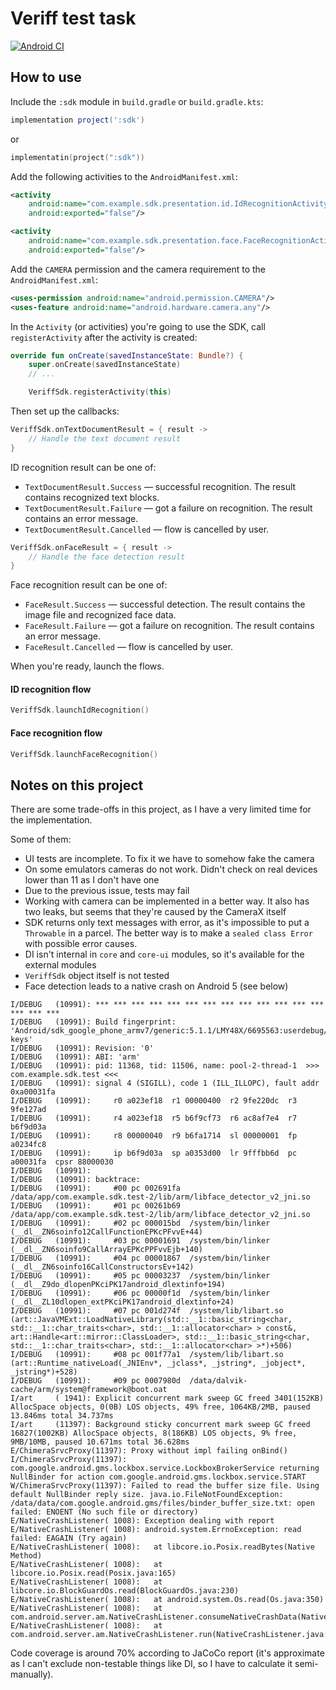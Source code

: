 # Veriff test task

[![Android CI](https://github.com/RankoR/VeriffTest/actions/workflows/main.yml/badge.svg)](https://github.com/RankoR/VeriffTest/actions/workflows/main.yml)

## How to use

Include the `:sdk` module in `build.gradle` or `build.gradle.kts`:

```groovy
implementation project(':sdk')
```

or

```kotlin
implementatin(project(":sdk"))
```

Add the following activities to the `AndroidManifest.xml`:

```xml
<activity
    android:name="com.example.sdk.presentation.id.IdRecognitionActivity"
    android:exported="false"/>

<activity
    android:name="com.example.sdk.presentation.face.FaceRecognitionActivity"
    android:exported="false"/>
```

Add the `CAMERA` permission and the camera requirement to the `AndroidManifest.xml`:

```xml
<uses-permission android:name="android.permission.CAMERA"/>
<uses-feature android:name="android.hardware.camera.any"/>
```

In the `Activity` (or activities) you're going to use the SDK, call `registerActivity` after the activity is created:

```kotlin
override fun onCreate(savedInstanceState: Bundle?) {
    super.onCreate(savedInstanceState)
    // ...

    VeriffSdk.registerActivity(this)
```

Then set up the callbacks:

```kotlin
VeriffSdk.onTextDocumentResult = { result ->
    // Handle the text document result
}
```

ID recognition result can be one of:

* `TextDocumentResult.Success` — successful recognition. The result contains recognized text blocks.
* `TextDocumentResult.Failure` — got a failure on recognition. The result contains an error message.
* `TextDocumentResult.Cancelled` — flow is cancelled by user.


```kotlin
VeriffSdk.onFaceResult = { result ->
    // Handle the face detection result
}
```

Face recognition result can be one of:

* `FaceResult.Success` — successful detection. The result contains the image file and recognized face data.
* `FaceResult.Failure` — got a failure on recognition. The result contains an error message.
* `FaceResult.Cancelled` — flow is cancelled by user.

When you're ready, launch the flows.

#### ID recognition flow

```kotlin
VeriffSdk.launchIdRecognition()
```

#### Face recognition flow

```kotlin
VeriffSdk.launchFaceRecognition()
```

## Notes on this project

There are some trade-offs in this project, as I have a very limited time for the implementation.

Some of them:

* UI tests are incomplete. To fix it we have to somehow fake the camera
* On some emulators cameras do not work. Didn't check on real devices lower than 11 as I don't have one
* Due to the previous issue, tests may fail
* Working with camera can be implemented in a better way. It also has two leaks, but seems that they're caused by the CameraX itself
* SDK returns only text messages with error, as it's impossible to put a `Throwable` in a parcel. The better way is to make a `sealed class Error` with possible error causes.
* DI isn't internal in `core` and `core-ui` modules, so it's available for the external modules
* `VeriffSdk` object itself is not tested
* Face detection leads to a native crash on Android 5 (see below)

```
I/DEBUG   (10991): *** *** *** *** *** *** *** *** *** *** *** *** *** *** *** ***
I/DEBUG   (10991): Build fingerprint: 'Android/sdk_google_phone_armv7/generic:5.1.1/LMY48X/6695563:userdebug/test-keys'
I/DEBUG   (10991): Revision: '0'
I/DEBUG   (10991): ABI: 'arm'
I/DEBUG   (10991): pid: 11368, tid: 11506, name: pool-2-thread-1  >>> com.example.sdk.test <<<
I/DEBUG   (10991): signal 4 (SIGILL), code 1 (ILL_ILLOPC), fault addr 0xa00031fa
I/DEBUG   (10991):     r0 a023ef18  r1 00000400  r2 9fe220dc  r3 9fe127ad
I/DEBUG   (10991):     r4 a023ef18  r5 b6f9cf73  r6 ac8af7e4  r7 b6f9d03a
I/DEBUG   (10991):     r8 00000040  r9 b6fa1714  sl 00000001  fp a0234fc8
I/DEBUG   (10991):     ip b6f9d03a  sp a0353d00  lr 9fffbb6d  pc a00031fa  cpsr 88000030
I/DEBUG   (10991):
I/DEBUG   (10991): backtrace:
I/DEBUG   (10991):     #00 pc 002691fa  /data/app/com.example.sdk.test-2/lib/arm/libface_detector_v2_jni.so
I/DEBUG   (10991):     #01 pc 00261b69  /data/app/com.example.sdk.test-2/lib/arm/libface_detector_v2_jni.so
I/DEBUG   (10991):     #02 pc 000015bd  /system/bin/linker (__dl__ZN6soinfo12CallFunctionEPKcPFvvE+44)
I/DEBUG   (10991):     #03 pc 00001691  /system/bin/linker (__dl__ZN6soinfo9CallArrayEPKcPPFvvEjb+140)
I/DEBUG   (10991):     #04 pc 00001867  /system/bin/linker (__dl__ZN6soinfo16CallConstructorsEv+142)
I/DEBUG   (10991):     #05 pc 00003237  /system/bin/linker (__dl__Z9do_dlopenPKciPK17android_dlextinfo+194)
I/DEBUG   (10991):     #06 pc 00000f1d  /system/bin/linker (__dl__ZL10dlopen_extPKciPK17android_dlextinfo+24)
I/DEBUG   (10991):     #07 pc 001d274f  /system/lib/libart.so (art::JavaVMExt::LoadNativeLibrary(std::__1::basic_string<char, std::__1::char_traits<char>, std::__1::allocator<char> > const&, art::Handle<art::mirror::ClassLoader>, std::__1::basic_string<char, std::__1::char_traits<char>, std::__1::allocator<char> >*)+506)
I/DEBUG   (10991):     #08 pc 001f77a1  /system/lib/libart.so (art::Runtime_nativeLoad(_JNIEnv*, _jclass*, _jstring*, _jobject*, _jstring*)+528)
I/DEBUG   (10991):     #09 pc 0007980d  /data/dalvik-cache/arm/system@framework@boot.oat
I/art     ( 1941): Explicit concurrent mark sweep GC freed 3401(152KB) AllocSpace objects, 0(0B) LOS objects, 49% free, 1064KB/2MB, paused 13.846ms total 34.737ms
I/art     (11397): Background sticky concurrent mark sweep GC freed 16827(1002KB) AllocSpace objects, 8(186KB) LOS objects, 9% free, 9MB/10MB, paused 10.671ms total 36.628ms
E/ChimeraSrvcProxy(11397): Proxy without impl failing onBind()
I/ChimeraSrvcProxy(11397): com.google.android.gms.lockbox.service.LockboxBrokerService returning NullBinder for action com.google.android.gms.lockbox.service.START
W/ChimeraSrvcProxy(11397): Failed to read the buffer size file. Using default NullBinder reply size. java.io.FileNotFoundException: /data/data/com.google.android.gms/files/binder_buffer_size.txt: open failed: ENOENT (No such file or directory)
E/NativeCrashListener( 1008): Exception dealing with report
E/NativeCrashListener( 1008): android.system.ErrnoException: read failed: EAGAIN (Try again)
E/NativeCrashListener( 1008): 	at libcore.io.Posix.readBytes(Native Method)
E/NativeCrashListener( 1008): 	at libcore.io.Posix.read(Posix.java:165)
E/NativeCrashListener( 1008): 	at libcore.io.BlockGuardOs.read(BlockGuardOs.java:230)
E/NativeCrashListener( 1008): 	at android.system.Os.read(Os.java:350)
E/NativeCrashListener( 1008): 	at com.android.server.am.NativeCrashListener.consumeNativeCrashData(NativeCrashListener.java:240)
E/NativeCrashListener( 1008): 	at com.android.server.am.NativeCrashListener.run(NativeCrashListener.java:138)
```

Code coverage is around 70% according to JaCoCo report (it's approximate as I can't exclude non-testable things like DI, so I have to calculate it semi-manually).
